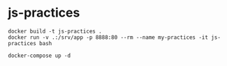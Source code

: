 # js-practices

```shell
docker build -t js-practices .
docker run -v .:/srv/app -p 8888:80 --rm --name my-practices -it js-practices bash
```

```shell
docker-compose up -d
```
